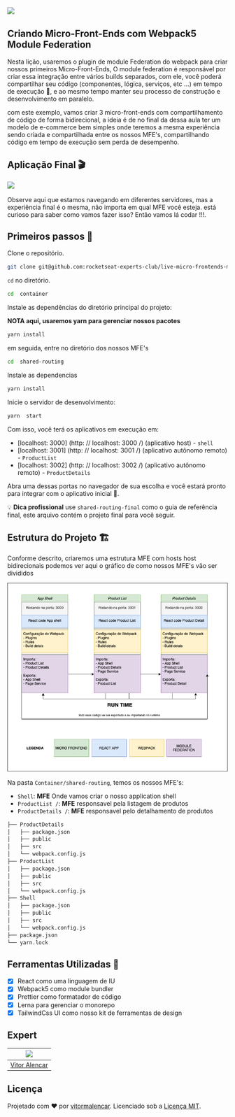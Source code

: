 <img src="https://storage.googleapis.com/golden-wind/experts-club/capa-github.svg" />

## Criando Micro-Front-Ends com Webpack5 Module Federation

Nesta lição, usaremos o plugin de module Federation do webpack
para criar nossos primeiros Micro-Front-Ends, O module federation é responsável por criar essa integração entre vários builds separados,
com ele, você poderá compartilhar seu código (componentes, lógica, serviços, etc ...) em tempo de execução 🤯, e ao mesmo tempo manter
seu processo de construção e desenvolvimento em paralelo.

com este exemplo, vamos criar 3 micro-front-ends com compartilhamento de código de forma bidirecional,
a ideia é de no final da dessa aula ter um modelo de e-commerce bem simples onde teremos
a mesma experiência sendo criada e compartilhada entre os nossos MFE's, compartilhando código em tempo de execução sem perda de desempenho.

## Aplicação Final 🎬

<img src="./misc/Application.gif" />

Observe aqui que estamos navegando em diferentes servidores, mas a experiência final
é o mesma, não importa em qual MFE você esteja.
está curioso para saber como vamos fazer isso? Então vamos lá codar !!!.

## Primeiros passos 🏁

Clone o repositório.

```sh
git clone git@github.com:rocketseat-experts-club/live-micro-frontends-module-federation-2021-03-18.git container
```

`cd` no diretório.

```sh
cd  container
```

Instale as dependências do diretório principal do projeto:

**NOTA aqui, usaremos yarn para gerenciar nossos pacotes**

```sh
yarn install
```

em seguida, entre no diretório dos nossos MFE's

```sh
cd  shared-routing
```

Instale as dependencias

```sh
yarn install
```

Inicie o servidor de desenvolvimento:

```sh
yarn  start
```

Com isso, você terá os aplicativos em execução em:

- [localhost: 3000] (http: // localhost: 3000 /) (aplicativo host) - `shell`
- [localhost: 3001] (http: // localhost: 3001 /) (aplicativo autônomo remoto) - `ProductList`
- [localhost: 3002] (http: // localhost: 3002 /) (aplicativo autônomo remoto) - `ProductDetails`

Abra uma dessas portas no navegador de sua escolha e você estará pronto para integrar com o aplicativo inicial 🚀.

💡 **Dica profissional** use `shared-routing-final` como o guia de referência final, este arquivo contém o projeto final para você seguir.

## Estrutura do Projeto 🏗

Conforme descrito, criaremos uma estrutura MFE com hosts host bidirecionais
podemos ver aqui o gráfico de como nossos MFE's vão ser divididos

<img src="./misc/mfe.png" />

Na pasta `Container/shared-routing`, temos os nossos MFE's:

- `Shell`: **MFE** Onde vamos criar o nosso application shell
- `ProductList /`: **MFE** responsavel pela listagem de produtos
- `ProductDetails /`: **MFE** responsavel pelo detalhamento de produtos

```md
├── ProductDetails
│   ├── package.json
│   ├── public
│   ├── src
│   └── webpack.config.js
├── ProductList
│   ├── package.json
│   ├── public
│   ├── src
│   └── webpack.config.js
├── Shell
│   ├── package.json
│   ├── public
│   ├── src
│   └── webpack.config.js
├── package.json
└── yarn.lock
```

## Ferramentas Utilizadas 🧰

- [x] React como uma linguagem de IU
- [x] Webpack5 como module bundler
- [x] Prettier como formatador de código
- [x] Lerna para gerenciar o monorepo
- [x] TailwindCss UI como nosso kit de ferramentas de design

## Expert

| [<img src="https://avatars.githubusercontent.com/u/7741167?s=460&u=41e738d1178fcf31656665fe34c1c490d9c271cb&v=4" width="75px;"/>](https://github.com/vitormalencar) |
| :-----------------------------------------------------------------------------------------------------------------------------------------------------------------: |
|                                                          [Vitor Alencar](https://github.com/vitormalencar)                                                          |

## Licença

Projetado com ♥ por [vitormalencar](https://vitormalencar.com). Licenciado sob a [Licença MIT](licença).

